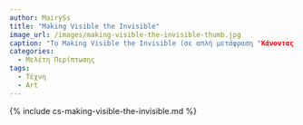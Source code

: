 ```yaml
---
author: MairySs
title: "Making Visible the Invisible"
image_url: /images/making-visible-the-invisible-thumb.jpg
caption: "Το Making Visible the Invisible (σε απλή μετάφραση "Κάνοντας Ορατό το Αόρατο"), είναι μια ψηφιακή καλλιτεχνική εγκατάσταση και μια από τις πιο δημοφιλείς στο είδος της Τέχνης Νέων Μέσων (New Media Art)."
categories:
  - Μελέτη Περίπτωσης
tags:
  - Τέχνη
  - Art
---
```


{% include cs-making-visible-the-invisible.md %}

